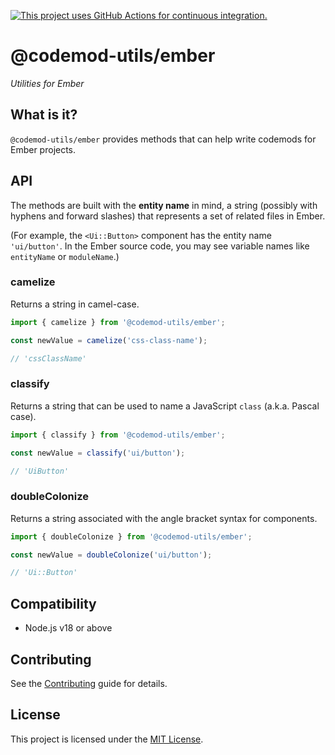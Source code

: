 [![This project uses GitHub Actions for continuous integration.](https://github.com/ijlee2/codemod-utils/actions/workflows/ci.yml/badge.svg)](https://github.com/ijlee2/codemod-utils/actions/workflows/ci.yml)

# @codemod-utils/ember

_Utilities for Ember_


## What is it?

`@codemod-utils/ember` provides methods that can help write codemods for Ember projects.


## API

The methods are built with the **entity name** in mind, a string (possibly with hyphens and forward slashes) that represents a set of related files in Ember.

(For example, the `<Ui::Button>` component has the entity name `'ui/button'`. In the Ember source code, you may see variable names like `entityName` or `moduleName`.)


### camelize

Returns a string in camel-case.

```ts
import { camelize } from '@codemod-utils/ember';

const newValue = camelize('css-class-name');

// 'cssClassName'
```


### classify

Returns a string that can be used to name a JavaScript `class` (a.k.a. Pascal case).

```ts
import { classify } from '@codemod-utils/ember';

const newValue = classify('ui/button');

// 'UiButton'
```


### doubleColonize

Returns a string associated with the angle bracket syntax for components.

```ts
import { doubleColonize } from '@codemod-utils/ember';

const newValue = doubleColonize('ui/button');

// 'Ui::Button'
```


## Compatibility

- Node.js v18 or above


## Contributing

See the [Contributing](../../CONTRIBUTING.md) guide for details.


## License

This project is licensed under the [MIT License](LICENSE.md).
